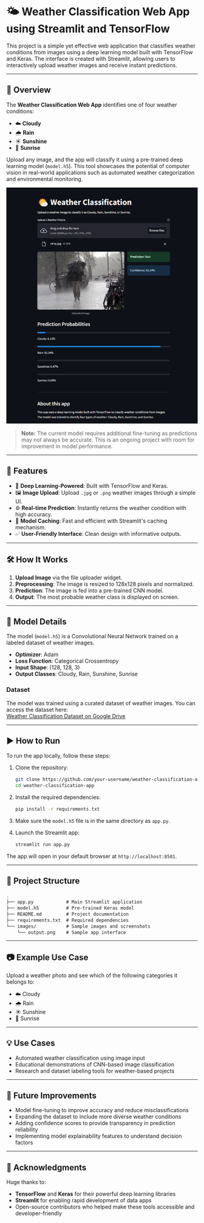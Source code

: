 # 🌤️ Weather Classification Web App using Streamlit and TensorFlow

This project is a simple yet effective web application that classifies weather conditions from images using a deep learning model built with TensorFlow and Keras. The interface is created with Streamlit, allowing users to interactively upload weather images and receive instant predictions.

---

## 📌 Overview

The **Weather Classification Web App** identifies one of four weather conditions:

- ☁️ **Cloudy**
- 🌧️ **Rain**
- ☀️ **Sunshine**
- 🌅 **Sunrise**

Upload any image, and the app will classify it using a pre-trained deep learning model (`model.h5`). This tool showcases the potential of computer vision in real-world applications such as automated weather categorization and environmental monitoring.

![Sample App Interface](images/output.png)

> **Note:** The current model requires additional fine-tuning as predictions may not always be accurate. This is an ongoing project with room for improvement in model performance.

---

## 🚀 Features

- 🧠 **Deep Learning-Powered**: Built with TensorFlow and Keras.
- 🖼️ **Image Upload**: Upload `.jpg` or `.png` weather images through a simple UI.
- ⚙️ **Real-time Prediction**: Instantly returns the weather condition with high accuracy.
- 💾 **Model Caching**: Fast and efficient with Streamlit's caching mechanism.
- ✅ **User-Friendly Interface**: Clean design with informative outputs.

---

## 🛠️ How It Works

1. **Upload Image** via the file uploader widget.
2. **Preprocessing**: The image is resized to 128x128 pixels and normalized.
3. **Prediction**: The image is fed into a pre-trained CNN model.
4. **Output**: The most probable weather class is displayed on screen.

---

## 🧠 Model Details

The model (`model.h5`) is a Convolutional Neural Network trained on a labeled dataset of weather images.

- **Optimizer**: Adam
- **Loss Function**: Categorical Crossentropy
- **Input Shape**: (128, 128, 3)
- **Output Classes**: Cloudy, Rain, Sunshine, Sunrise

### Dataset

The model was trained using a curated dataset of weather images. You can access the dataset here:  
[Weather Classification Dataset on Google Drive](https://drive.google.com/drive/folders/1J6YJU8_ObabkdNx2zlUonCKVi4crtzff?usp=sharing)

---

## ▶️ How to Run

To run the app locally, follow these steps:

1. Clone the repository:
   ```bash
   git clone https://github.com/your-username/weather-classification-app.git
   cd weather-classification-app
   ```

2. Install the required dependencies:
   ```bash
   pip install -r requirements.txt
   ```

3. Make sure the `model.h5` file is in the same directory as `app.py`.

4. Launch the Streamlit app:
   ```bash
   streamlit run app.py
   ```

The app will open in your default browser at `http://localhost:8501`.

---

## 📁 Project Structure

```
.
├── app.py            # Main Streamlit application
├── model.h5          # Pre-trained Keras model
├── README.md         # Project documentation
├── requirements.txt  # Required dependencies
└── images/           # Sample images and screenshots
    └── output.png    # Sample app interface
```

---

## 📷 Example Use Case

Upload a weather photo and see which of the following categories it belongs to:

- ☁️ Cloudy  
- 🌧️ Rain  
- ☀️ Sunshine  
- 🌅 Sunrise  

---

## 💡 Use Cases

- Automated weather classification using image input
- Educational demonstrations of CNN-based image classification
- Research and dataset labeling tools for weather-based projects

---

## 🚧 Future Improvements

- Model fine-tuning to improve accuracy and reduce misclassifications
- Expanding the dataset to include more diverse weather conditions
- Adding confidence scores to provide transparency in prediction reliability
- Implementing model explainability features to understand decision factors

---

## 🙌 Acknowledgments

Huge thanks to:

- **TensorFlow** and **Keras** for their powerful deep learning libraries
- **Streamlit** for enabling rapid development of data apps
- Open-source contributors who helped make these tools accessible and developer-friendly
